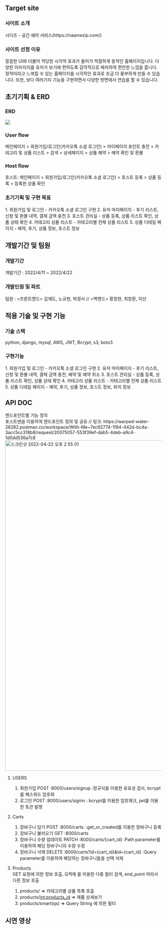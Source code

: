 <h2>Target site</h2>
<h3>사이트 소개</h3>
시디즈 - 공간 쉐어 서비스(https://naamezip.com/)
<h3>사이트 선정 이유</h3>
깔끔한 UI와 더불어 적당한 시각적 효과가 들어가 적절하게 동적인 홈페이지입니다. 다양한 이미지지를 유저가 보기에 편하도록 감각적으로 배치하여 편안한 느낌을 줍니다. 정적이라고 느껴질 수 있는 홈페이지를 시각적인 효과로 조금 더 풍부하게 만들 수 있습니다. 또한, 보다 여러가지 기능을 구현하면서 다양한 방면에서 연습을 할 수 있습니다.

<h2>초기기획 & ERD</h2>
<h3>ERD</h3>
<image src=https://files.slack.com/files-pri/TH0U6FBTN-F03CF24R7LL/image.png/>

<h3>User flow</h3>
메인페이지 > 회원가입/로그인(카카오톡 소셜 로그인) > 마이페이지 포인트 충전 > 카테고리 및 상품 리스트 > 검색 > 상세페이지 > 상품 예약 > 예약 확인 및 환불
<h3>Host flow</h3>
호스트: 메인페이지 > 회원가입/로그인(카카오톡 소셜 로그인) > 호스트 등록 > 상품 등록 > 등록한 상품 확인
<h3>초기기획 및 구현 목표</h3>
1. 회원가입 및 로그인
- 카카오톡 소셜 로그인 구현
2. 유저 마이페이지
- 후기 리스트, 신청 및 환불 내역, 결제 금액 충전
3. 호스트 관리실
- 상품 등록, 상품 리스트 확인, 상품 상태 확인
4. 카테고리 상품 리스트
- 카테고리별 전체 상품 리스트
5. 상품 디테일 페이지
- 예약, 후기, 상품 정보, 호스트 정보

<h2>개발기간 및 팀원</h2>
<h3>개발기간</h3>
개발기간 : 2022/4/11 ~ 2022/4/22
<h3>개발인원 및 파트</h3>
팀원 : <프론트엔드> 김재도, 노규현, 박경서 // <백엔드> 황정현, 최창환, 이산

<h2>적용 기술 및 구현 기능</h2>
<h3>기술 스택</h3>
python, django, mysql, AWS, JWT, Bcrypt, s3, boto3
<h3>구현기능</h3>
1. 회원가입 및 로그인
- 카카오톡 소셜 로그인 구현
2. 유저 마이페이지
- 후기 리스트, 신청 및 환불 내역, 결제 금액 충전, 예약 및 예약 취소
3. 호스트 관리실
- 상품 등록, 상품 리스트 확인, 상품 상태 확인
4. 카테고리 상품 리스트
- 카테고리별 전체 상품 리스트
5. 상품 디테일 페이지
- 예약, 후기, 상품 정보, 호스트 정보, 위치 정보
<h2>API DOC</h2>
엔드포인트별 기능 정의</br>
포스트맨을 이용하여 엔드포인트 정의 및 공유 //
링크: https://warped-water-28282.postman.co/workspace/With-Me~7ec92774-1f84-442d-bc4a-3acc5cc318b8/request/20075057-553f39ef-dab5-4deb-a9c4-1d0dd536a7c8

<img width="1061" alt="스크린샷 2022-04-22 오후 2 55 01" src="https://user-images.githubusercontent.com/86543366/164612285-3e575c49-8750-4e38-bef1-41ea52ef5369.png">

1. USERS</br>
    1) 회원가입 POST :8000/users/signup  :정규식을 이용한 유효성 검사, bcrypt를 패스워드 암호화</br>
    2) 로그인 POST :8000/users/signin  : bcrypt를 이용한 암호체크, jwt를 이용한 토큰 발행</br>
    
2. Carts</br>
    1) 장바구니 담기 POST :8000/carts.   :get_or_created를 이용한 장바구니 등록</br>
    2) 장바구니 불러오기 GET :8000/carts
    3) 장바구니 수량 업데이트 PATCH :8000/carts/{cart_id} :Path parameter를 이용하여 해당 장바구니의 수량 수정 </br>
    4) 장바구니 삭제 DELETE :8000/carts?id={cart_id}&id={cart_id} :Query parameter를 이용하여 해당하는 장바구니들을 선택 삭제 </br>
  
3. Products</br>
GET 요청에 의한 정보 호출, Q객체 를 이용한 다중 필터 검색, end_point 따라서 다른 정보 호출 </br>
    1) products/   => 카테고리별 상품 목록 호출</br>
    2) products/<int:products_id> => 제품 상세보기</br>
    3) products/smart(qs) => Query String 에 의한 필터</br>

<h2>시연 영상</h2>
